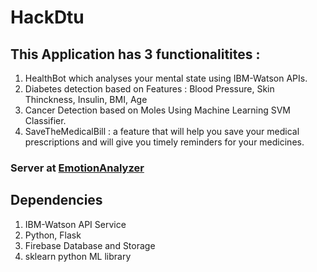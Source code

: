 # HackDtu

## This Application has 3 functionalitites :
1. HealthBot which analyses your mental state using IBM-Watson APIs.
2. Diabetes detection based on Features : Blood Pressure, Skin Thinckness, Insulin, BMI, Age
3. Cancer Detection based on Moles Using Machine Learning SVM Classifier.
4. SaveTheMedicalBill : a feature that will help you save your medical prescriptions and will give you timely reminders for your medicines.

### Server at [EmotionAnalyzer](https://github.com/viveksb007/EmotionAnalyzer)

## Dependencies 
1. IBM-Watson API Service
2. Python, Flask
3. Firebase Database and Storage  
4. sklearn python ML library
